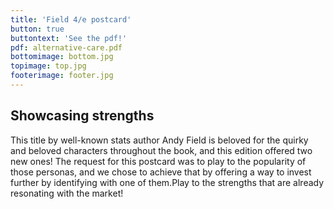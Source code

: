 ```yaml
---
title: 'Field 4/e postcard'
button: true
buttontext: 'See the pdf!'
pdf: alternative-care.pdf
bottomimage: bottom.jpg
topimage: top.jpg
footerimage: footer.jpg
---
```


## Showcasing strengths
This title by well-known stats author Andy Field is beloved for the quirky and beloved characters throughout the book, and this edition offered two new ones! The request for this postcard was to play to the popularity of those personas, and we chose to achieve that by offering a way to invest further by identifying with one of them.Play to the strengths that are already resonating with the market!
